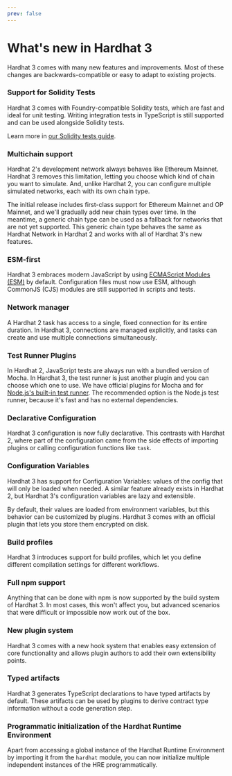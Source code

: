 ```yaml
---
prev: false
---
```


# What's new in Hardhat 3

Hardhat 3 comes with many new features and improvements. Most of these changes are backwards-compatible or easy to adapt to existing projects.

### Support for Solidity Tests

Hardhat 3 comes with Foundry-compatible Solidity tests, which are fast and ideal for unit testing. Writing integration tests in TypeScript is still supported and can be used alongside Solidity tests.

Learn more in [our Solidity tests guide](./writing-solidity-tests).

### Multichain support

Hardhat 2's development network always behaves like Ethereum Mainnet. Hardhat 3 removes this limitation, letting you choose which kind of chain you want to simulate. And, unlike Hardhat 2, you can configure multiple simulated networks, each with its own chain type.

The initial release includes first-class support for Ethereum Mainnet and OP Mainnet, and we'll gradually add new chain types over time. In the meantime, a generic chain type can be used as a fallback for networks that are not yet supported. This generic chain type behaves the same as Hardhat Network in Hardhat 2 and works with all of Hardhat 3's new features.

### ESM-first

Hardhat 3 embraces modern JavaScript by using [ECMAScript Modules (ESM)](https://developer.mozilla.org/en-US/docs/Web/JavaScript/Guide/Modules) by default. Configuration files must now use ESM, although CommonJS (CJS) modules are still supported in scripts and tests.

### Network manager

A Hardhat 2 task has access to a single, fixed connection for its entire duration. In Hardhat 3, connections are managed explicitly, and tasks can create and use multiple connections simultaneously.

### Test Runner Plugins

In Hardhat 2, JavaScript tests are always run with a bundled version of Mocha. In Hardhat 3, the test runner is just another plugin and you can choose which one to use. We have official plugins for Mocha and for [Node.js's built-in test runner](https://nodejs.org/api/test.html). The recommended option is the Node.js test runner, because it's fast and has no external dependencies.

### Declarative Configuration

Hardhat 3 configuration is now fully declarative. This contrasts with Hardhat 2, where part of the configuration came from the side effects of importing plugins or calling configuration functions like `task`.

### Configuration Variables

Hardhat 3 has support for Configuration Variables: values of the config that will only be loaded when needed. A similar feature already exists in Hardhat 2, but Hardhat 3's configuration variables are lazy and extensible.

By default, their values are loaded from environment variables, but this behavior can be customized by plugins. Hardhat 3 comes with an official plugin that lets you store them encrypted on disk.

### Build profiles

Hardhat 3 introduces support for build profiles, which let you define different compilation settings for different workflows.

### Full npm support

Anything that can be done with npm is now supported by the build system of Hardhat 3. In most cases, this won't affect you, but advanced scenarios that were difficult or impossible now work out of the box.

### New plugin system

Hardhat 3 comes with a new hook system that enables easy extension of core functionality and allows plugin authors to add their own extensibility points.

### Typed artifacts

Hardhat 3 generates TypeScript declarations to have typed artifacts by default. These artifacts can be used by plugins to derive contract type information without a code generation step.

### Programmatic initialization of the Hardhat Runtime Environment

Apart from accessing a global instance of the Hardhat Runtime Environment by importing it from the `hardhat` module, you can now initialize multiple independent instances of the HRE programmatically.
